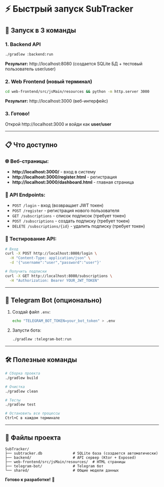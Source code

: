 # ⚡ Быстрый запуск SubTracker

## 🚀 Запуск в 3 команды

### 1. Backend API
```bash
./gradlew :backend:run
```
**Результат:** http://localhost:8080 (создается SQLite БД + тестовый пользователь user/user)

### 2. Web Frontend (новый терминал)
```bash
cd web-frontend/src/jsMain/resources && python -m http.server 3000
```
**Результат:** http://localhost:3000 (веб-интерфейс)

### 3. Готово! 
Открой http://localhost:3000 и войди как **user/user**

---

## 📋 Что доступно

### 🌐 Веб-страницы:
- **http://localhost:3000/** - вход в систему
- **http://localhost:3000/register.html** - регистрация  
- **http://localhost:3000/dashboard.html** - главная страница

### 🔌 API Endpoints:
- `POST /login` - вход (возвращает JWT токен)
- `POST /register` - регистрация нового пользователя
- `GET /subscriptions` - список подписок (требует токен)
- `POST /subscriptions` - создать подписку (требует токен)
- `DELETE /subscriptions/{id}` - удалить подписку (требует токен)

### 🧪 Тестирование API:
```bash
# Вход
curl -X POST http://localhost:8080/login \
  -H "Content-Type: application/json" \
  -d '{"username":"user","password":"user"}'

# Получить подписки  
curl -X GET http://localhost:8080/subscriptions \
  -H "Authorization: Bearer YOUR_JWT_TOKEN"
```

---

## 🤖 Telegram Bot (опционально)

1. Создай файл `.env`:
   ```bash
   echo "TELEGRAM_BOT_TOKEN=your_bot_token" > .env
   ```

2. Запусти бота:
   ```bash
   ./gradlew :telegram-bot:run
   ```

---

## 🛠️ Полезные команды

```bash
# Сборка проекта
./gradlew build

# Очистка
./gradlew clean

# Тесты
./gradlew test

# Остановить все процессы
Ctrl+C в каждом терминале
```

---

## 📁 Файлы проекта

```
SubTracker/
├── subtracker.db              # SQLite база (создается автоматически)
├── backend/                   # API сервер (Ktor + Exposed)
├── web-frontend/src/jsMain/resources/  # HTML страницы
├── telegram-bot/              # Telegram бот
└── shared/                    # Общие модели данных
```

**Готово к разработке!** 🎉
